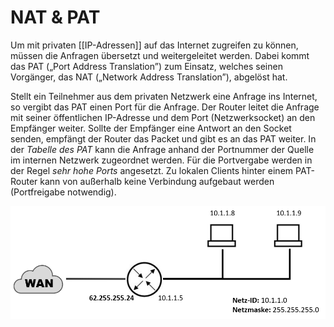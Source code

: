 # NAT & PAT
Um mit privaten [[IP-Adressen]] auf das Internet zugreifen zu können, müssen die Anfragen übersetzt und weitergeleitet werden. Dabei kommt das PAT („Port Address Translation”) zum Einsatz, welches seinen Vorgänger, das NAT („Network Address Translation”), abgelöst hat.

Stellt ein Teilnehmer aus dem privaten Netzwerk eine Anfrage ins Internet, so vergibt das PAT einen Port für die Anfrage. Der Router leitet die Anfrage mit seiner öffentlichen IP-Adresse und dem Port (Netzwerksocket) an den Empfänger weiter. Sollte der Empfänger eine Antwort an den Socket senden, empfängt der Router das Packet und gibt es an das PAT weiter. In der *Tabelle des PAT* kann die Anfrage anhand der Portnummer der Quelle im internen Netzwerk zugeordnet werden. Für die Portvergabe werden in der Regel *sehr hohe Ports* angesetzt. Zu lokalen Clients hinter einem PAT-Router kann von außerhalb keine Verbindung aufgebaut werden (Portfreigabe notwendig).

![](../_Medien/NAT_PAT.png)
